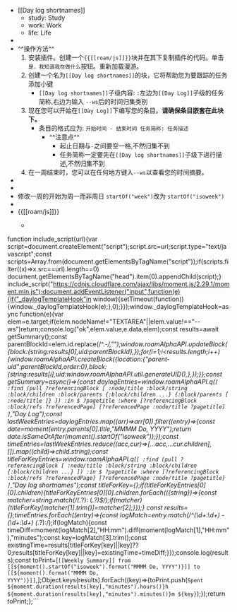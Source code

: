 - [[Day log shortnames]]
    - study: Study
    - work: Work
    - life: Life
- 
- ^^操作方法^^
    1. 安装插件。创建一个`{{[[roam/js]]}}`块并在其下复制插件的代码。单击`是，我知道我在做什么`按钮。重新加载漫游。
    2. 创建一个名为`[[Day log shortnames]]`的块，它将帮助您为要跟踪的任务添加小键
        - `[[Day log shortnames]]`子级内容: `:`左边为`[[Day Log]]`子级的任务简称,右边为输入 `--ws`后的时间归集类别
    3. 现在您可以开始在`[[Day Log]]`下编写您的条目。__请确保条目嵌套在此块下。__
        - 条目的格式应为: `开始时间 - 结束时间 任务简称: 任务描述`
            - ^^注意点^^
                - 起止日期与`-`之间要空一格,不然归集不到
                - 任务简称一定要先在`[[Day log shortnames]]`子级下进行描述,不然归集不到
    4. 在一周结束时，您可以在任何地方键入`--ws`以查看您的时间摘要。
- 
- 
- 修改一周的开始为周一而非周日 `startOf("week")`改为 `startOf("isoweek")`
- 
- {{[[roam/js]]}}
    - ```javascript
function include_script(url){var script=document.createElement("script");script.src=url;script.type="text/javascript";const scripts=Array.from(document.getElementsByTagName("script"));if(scripts.filter((x)=>x.src==url).length==0)
document.getElementsByTagName("head").item(0).appendChild(script);}
include_script("https://cdnjs.cloudflare.com/ajax/libs/moment.js/2.29.1/moment.min.js");document.addEventListener("input",function(e){if("_daylogTemplateHook"in window){setTimeout(function(){window._daylogTemplateHook(e);},0);}});window._daylogTemplateHook=async function(e){var elem=e.target;if(elem.nodeName!="TEXTAREA"||elem.value!=="--ws")return;console.log("ok",elem.value,e.data,elem);const results=await getSummary();const parentBlockId=elem.id.replace(/^.*-/,"");window.roamAlphaAPI.updateBlock({block:{string:results[0],uid:parentBlockId},});for(i=1;i<results.length;i++){window.roamAlphaAPI.createBlock({location:{"parent-uid":parentBlockId,order:0},block:{string:results[i],uid:window.roamAlphaAPI.util.generateUID(),},});}};const getSummary=async()=>{const daylogEntries=window.roamAlphaAPI.q(`[
                        :find (pull ?referencingBlock [
                      		:node/title
                      		:block/string
							:block/children
                            :block/parents
                        	{:block/children ...}
                            {:block/parents [ :node/title ]}
                      	])
                        :in $ ?pagetitle
                        :where
                            [?referencingBlock :block/refs ?referencedPage]
                            [?referencedPage :node/title ?pagetitle]
                        ]`,"Day Log");const lastWeekEntries=daylogEntries.map((arr)=>arr[0]).filter((entry)=>{const date=moment(entry.parents[0].title,"MMMM Do, YYYY");return date.isSameOrAfter(moment().startOf("isoweek"));});const timeEntries=lastWeekEntries.reduce((acc,cur)=>[...acc,...cur.children],[]).map((child)=>child.string);const titleForKeyEntries=window.roamAlphaAPI.q(`[
                        :find (pull ?referencingBlock [
                      		:node/title
                      		:block/string
							:block/children
                        	{:block/children ...}
                      	])
                        :in $ ?pagetitle
                        :where
                            [?referencingBlock :block/refs ?referencedPage]
                            [?referencedPage :node/title ?pagetitle]
                        ]`,"Day log shortnames");const titleForKey={};if(titleForKeyEntries[0][0].children){titleForKeyEntries[0][0].children.forEach(({string})=>{const matcher=string.match(/(.*?): (.*?)$/);if(matcher){titleForKey[matcher[1].trim()]=matcher[2];}});}
const results={};timeEntries.forEach((entry)=>{const logMatch=entry.match(/^(\d+:\d+) - (\d+:\d+) (.*?):/);if(logMatch){const timeDiff=moment(logMatch[2],"HH:mm").diff(moment(logMatch[1],"HH:mm"),"minutes");const key=logMatch[3].trim();const existingTime=results[titleForKey[key]||key]??0;results[titleForKey[key]||key]=existingTime+timeDiff;}});console.log(results);const toPrint=[`[[Weekly Summary]] from [[${moment().startOf("isoweek").format("MMMM Do, YYYY")}]] to [[${moment().format("MMMM Do, YYYY")}]]`,];Object.keys(results).forEach((key)=>{toPrint.push(`Spent ${moment.duration(results[key],"minutes").hours()}h ${moment.duration(results[key],"minutes").minutes()}m ${key}`);});return toPrint;};```
